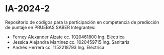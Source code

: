 # IA-2024-2
Repositorio de códigos para la participación en competencia de predicción de puntaje en PRUEBAS SABER
Integrantes:
- Ferney Alexander Alzate cc. 1020461800 Ing. Eléctrica
- Jessica Alejandra Martinez cc. 1020459715 Ing. Sanitaria
- Andrés Herrera cc. 1152218793 Ing. Eléctrica
